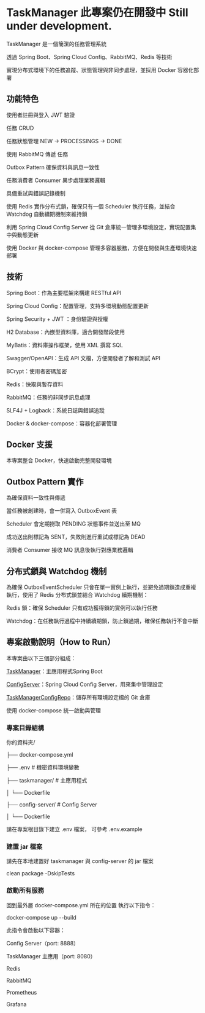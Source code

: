 # TaskManager  此專案仍在開發中 Still under development.

TaskManager 是一個簡潔的任務管理系統

透過 Spring Boot、Spring Cloud Config、RabbitMQ、Redis 等技術

實現分布式環境下的任務追蹤、狀態管理與非同步處理，並採用 Docker 容器化部署

## 功能特色
使用者註冊與登入 JWT 驗證

任務 CRUD

任務狀態管理 NEW → PROCESSINGS → DONE

使用 RabbitMQ 傳遞 任務

Outbox Pattern 確保資料與訊息一致性

任務消費者 Consumer 異步處理業務邏輯

具備重試與錯誤記錄機制

使用 Redis 實作分布式鎖，確保只有一個 Scheduler 執行任務，並結合 Watchdog 自動續期機制來維持鎖

利用 Spring Cloud Config Server 從 Git 倉庫統一管理多環境設定，實現配置集中與動態更新

使用 Docker 與 docker-compose 管理多容器服務，方便在開發與生產環境快速部署

## 技術
Spring Boot：作為主要框架來構建 RESTful API

Spring Cloud Config：配置管理，支持多環境動態配置更新

Spring Security + JWT ：身份驗證與授權

H2 Database：內嵌型資料庫，適合開發階段使用

MyBatis：資料庫操作框架，使用 XML 撰寫 SQL

Swagger/OpenAPI：生成 API 文檔，方便開發者了解和測試 API

BCrypt：使用者密碼加密

Redis：快取與暫存資料

RabbitMQ：任務的非同步訊息處理

SLF4J + Logback：系統日誌與錯誤追蹤

Docker & docker-compose：容器化部署管理

## Docker 支援
本專案整合 Docker，快速啟動完整開發環境

## Outbox Pattern 實作
為確保資料一致性與傳遞

當任務被創建時，會一併寫入 OutboxEvent 表

Scheduler 會定期撈取 PENDING 狀態事件並送出至 MQ

成功送出則標記為 SENT，失敗則進行重試或標記為 DEAD

消費者 Consumer 接收 MQ 訊息後執行對應業務邏輯

## 分布式鎖與 Watchdog 機制
為確保 OutboxEventScheduler 只會在單一實例上執行，並避免過期鎖造成重複執行，使用了 Redis 分布式鎖並結合 Watchdog 續期機制：

Redis 鎖：確保 Scheduler 只有成功獲得鎖的實例可以執行任務

Watchdog：在任務執行過程中持續續期鎖，防止鎖過期，確保任務執行不會中斷

## 專案啟動說明（How to Run）
本專案由以下三個部分組成：

[TaskManager](https://github.com/YuChengLin0110/Taskmanager)：主應用程式Spring Boot

[ConfigServer](https://github.com/YuChengLin0110/TaskmanagerConfigServer)：Spring Cloud Config Server，用來集中管理設定

[TaskManagerConfigRepo](https://github.com/YuChengLin0110/TaskManagerConfigRepo)：儲存所有環境設定檔的 Git 倉庫

使用 docker-compose 統一啟動與管理

### 專案目錄結構
你的資料夾/

├── docker-compose.yml

├── .env                    # 機密資料環境變數

├── taskmanager/            # 主應用程式 

│   └── Dockerfile

├── config-server/          # Config Server 

│   └── Dockerfile

請在專案根目錄下建立 .env 檔案， 可參考 .env.example

### 建置 jar 檔案
請先在本地建置好 taskmanager 與 config-server 的 jar 檔案

clean package -DskipTests

### 啟動所有服務
回到最外層 docker-compose.yml 所在的位置 執行以下指令：

docker-compose up --build

此指令會啟動以下容器：

Config Server（port: 8888）

TaskManager 主應用（port: 8080）

Redis

RabbitMQ

Prometheus

Grafana
